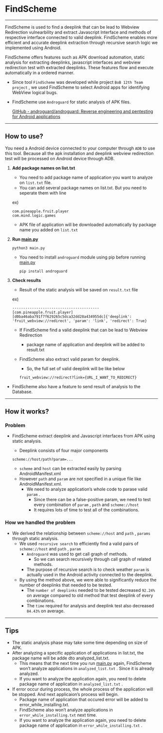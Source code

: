 # FindScheme

---

FindScheme is used to find a deeplink that can be lead to Webview Redirection vulnearbility and extract Javascript Interface and methods of respective interface connected to valid deeplink. FindScheme enables more efficient and accurate deeplink extraction through recursive search logic we implemented using Android.

FindScheme offers features such as APK download automation, static analysis for extracting deeplinks, javascript interfaces and webview redirection test with extracted deeplinks. These features flow and execute automatically in a ordered manner.

- Since tool `FindScheme` was developed while project `BoB 12th Team project` , we used FindScheme to select Android apps for identifying WebView logical bugs.
- FindScheme use `Androguard` for static analysis of APK files.
    
    [GitHub - androguard/androguard: Reverse engineering and pentesting for Android applications](https://github.com/androguard/androguard)
    

---

## How to use?

You need a Android device connected to your computer through `ADB`  to use this tool. Because all the apk installation and deeplink webview redirection test will be processed on Android device through ADB.

1. **Add package names on list.txt**
    - You need to add package name of application you want to analyze on `list.txt` file.
    - You can add several package names on list.txt. But you need to seperate them with line
    
    ex)
    
    ```
    com.pineapple.fruit.player
    com.mind.logic.games
    
    ```
    
    - APK file of application will be downloaded automatically by package name you added on `list.txt`
2. **Run [main.py](http://main.py/)**
    
    ```
    python3 main.py
    
    ```
    
    - You need to install `androguard` module using pip before running [main.py](http://main.py/)
        
        ```
        pip install androguard
        
        ```
        
3. **Check results**
    - Result of the static analysis will be saved on `result.txt` file
    
    ex)
    
    ```
    ----------------------------------------
    [com.pineapple.fruit.player]
    [d0ba46aba791f7f629265c5dca32dd28a434955dc]{'deeplink': 'fruit_webview://redirect', 'param': 'link', 'redirect': True}
    
    ```
    
    - If FindScheme find a valid deeplink that can be lead to Webview Redirection
        - package name of application and deeplink will be added to result.txt
    - FindScheme also extract valid param for deeplink.
        - So, the full set of valid deeplink will be like below
        
        ```
        fruit_webview://redirect?link={URL_I_WANT_TO_REDIRECT}
        
        ```
        
- FindScheme also have a feature to send result of analysis to the Database.

---

## How it works?

### Problem

- FindScheme extract deeplink and Javascript interfaces from APK using static analysis.
    - Deeplink consists of four major components
    
    ```
    scheme://host/path?param=...
    ```
    
    - `scheme`  and `host`  can be extracted easily by parsing AndroidManifest.xml
    - However `path`  and `param` are not specified in a unique file like AndroidManifest.xml.
        - We need to analyze application’s whole code to parase valid `param` .
            - Since there can be a false-positive param, we need to test every combination of `param` , `path`  and `scheme://host`
            - It requires lots of time to test all of the combinations.

### How we handled the problem

- We derived the relationship between `scheme://host`  and `path` , `params`  through static analysis.
    - We used `recursive search`  to efficiently find a valid pairs of `scheme://host`  and `path` , `param`
        - `Androguard`  was used to get call graph of methods.
            - So we can search recursively through call graph of related methods.
        - The purpose of recursive search is to check weather `param` is actually used in the Android activity connected to the deeplink.
    - By using the method above, we were able to significantly reduce the number of deeplinks that needed to be tested.
        - The `number of deeplinks` needed to be tested decreased `92.24%` on average compared to old method that test deeplink of every combinations.
        - The `time` required for analysis and deeplink test also decreased `84.43%` on average.

---

## Tips

- The static analysis phase may take some time depending on size of APK.
- After analyzing a specific application of applications in list.txt, the package name will be adde dto analyzed_list.txt.
    - This means that the next time you run [main.py](http://main.py/) again, FindScheme won’t analyze applications in `analyzed_list.txt` . Since it is already analyzed.
    - If you want to analyze the application again, you need to delete package name of application in `analyzed_list.txt` .
- If error occur during process, the whole process of the application will be stopped. And next applicaion’s process will begin.
    - Package name of application that occured error will be added to error_while_installing.txt.
    - FindScheme also won’t analyze applications in `error_while_installing.txt` next time.
    - If you want to analyze the application again, you need to delete package name of application in `error_while_installing.txt` .
